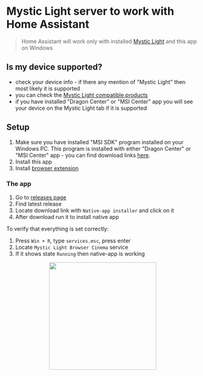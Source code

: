 # Mystic Light server to work with Home Assistant

> Home Assistant will work only with installed [Mystic Light](https://www.msi.com/Landing/mystic-light-rgb-gaming-pc/mystic-light) and this app on Windows

## Is my device supported?

- check your device info - if there any mention of "Mystic Light" then most likely it is supported
- you can check the [Mystic Light compatible products](https://www.msi.com/Landing/mystic-light-rgb-gaming-pc/compatible-products)
- if you have installed "Dragon Center" or "MSI Center" app you will see your device on the Mystic Light tab if it is supported

## Setup

1. Make sure you have installed "MSI SDK" program installed on your Windows PC. This program is installed with either "Dragon Center" or "MSI Center" app - you can find download links [here](https://www.msi.com/Landing/mystic-light-rgb-gaming-pc/download).
2. Install this app
3. Install [browser extension](#browser-extension)

### The app

1. Go to [releases page](https://github.com/meskill/mystic-light-browser-cinema/releases)
2. Find latest release
3. Locate download link with `Native-app installer` and click on it
4. After download run it to install native app

To verify that everything is set correctly:
1. Press `Win + R`, type `services.msc`, press enter
2. Locate `Mystic Light Browser Cinema` service
3. If it shows state `Running` then native-app is working

<p align="center">
  <img align="center" height="280" src="./assets/running-service.png">
</p>

